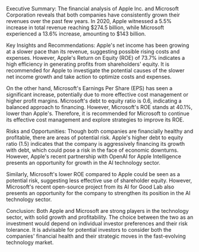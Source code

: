 Executive Summary:
The financial analysis of Apple Inc. and Microsoft Corporation reveals that both companies have consistently grown their revenues over the past few years. In 2020, Apple witnessed a 5.5% increase in total revenue reaching $274.5 billion, while Microsoft experienced a 13.6% increase, amounting to $143 billion. 

Key Insights and Recommendations:
Apple's net income has been growing at a slower pace than its revenue, suggesting possible rising costs and expenses. However, Apple's Return on Equity (ROE) of 73.7% indicates a high efficiency in generating profits from shareholders' equity. It is recommended for Apple to investigate the potential causes of the slower net income growth and take action to optimize costs and expenses. 

On the other hand, Microsoft's Earnings Per Share (EPS) has seen a significant increase, potentially due to more effective cost management or higher profit margins. Microsoft's debt to equity ratio is 0.6, indicating a balanced approach to financing. However, Microsoft's ROE stands at 40.1%, lower than Apple's. Therefore, it is recommended for Microsoft to continue its effective cost management and explore strategies to improve its ROE.

Risks and Opportunities:
Though both companies are financially healthy and profitable, there are areas of potential risk. Apple's higher debt to equity ratio (1.5) indicates that the company is aggressively financing its growth with debt, which could pose a risk in the face of economic downturns. However, Apple's recent partnership with OpenAI for Apple Intelligence presents an opportunity for growth in the AI technology sector. 

Similarly, Microsoft's lower ROE compared to Apple could be seen as a potential risk, suggesting less effective use of shareholder equity. However, Microsoft's recent open-source project from its AI for Good Lab also presents an opportunity for the company to strengthen its position in the AI technology sector.

Conclusion:
Both Apple and Microsoft are strong players in the technology sector, with solid growth and profitability. The choice between the two as an investment would depend on individual investor preferences and their risk tolerance. It is advisable for potential investors to consider both the companies' financial health and their strategic moves in the fast-evolving technology market.
